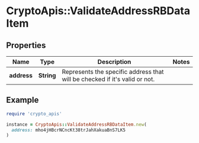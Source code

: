 # CryptoApis::ValidateAddressRBDataItem

## Properties

| Name | Type | Description | Notes |
| ---- | ---- | ----------- | ----- |
| **address** | **String** | Represents the specific address that will be checked if it&#39;s valid or not. |  |

## Example

```ruby
require 'crypto_apis'

instance = CryptoApis::ValidateAddressRBDataItem.new(
  address: mho4jHBcrNCncKt38trJahXakuaBnS7LK5
)
```

